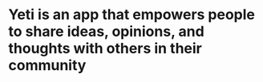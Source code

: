 # Yeti is an app that empowers people to share ideas, opinions, and thoughts with others in their community
